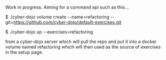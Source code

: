 Work in progress. Aiming for a command api such as this...

$ ./cyber-dojo volume create --name=refactoring --git=https://github.com/cyber-dojo/default-exercises.git

$ ./cyber-dojo up --exercises=refactoring

from a cyber-dojo server which will pull the repo and put it into a docker 
volume named refactoring which will then used as the source of exercises in the setup page.
